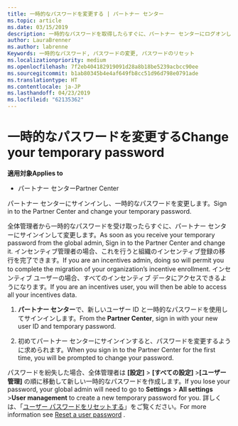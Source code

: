 ```yaml
---
title: 一時的なパスワードを変更する | パートナー センター
ms.topic: article
ms.date: 03/15/2019
description: 一時的なパスワードを取得したらすぐに、パートナー センターにログオンして変更します。
author: LauraBrenner
ms.author: labrenne
Keywords: 一時的なパスワード, パスワードの変更, パスワードのリセット
ms.localizationpriority: medium
ms.openlocfilehash: 7f2eb404182919091d28a8b18be5239acbcc90ee
ms.sourcegitcommit: b1ab80345b4e4af649fb8cc51d96d798e0791ade
ms.translationtype: HT
ms.contentlocale: ja-JP
ms.lasthandoff: 04/23/2019
ms.locfileid: "62135362"
---
```

# <a name="change-your-temporary-password"></a><span data-ttu-id="05551-104">一時的なパスワードを変更する</span><span class="sxs-lookup"><span data-stu-id="05551-104">Change your temporary password</span></span>

<span data-ttu-id="05551-105">**適用対象**</span><span class="sxs-lookup"><span data-stu-id="05551-105">**Applies to**</span></span>

-  <span data-ttu-id="05551-106">パートナー センター</span><span class="sxs-lookup"><span data-stu-id="05551-106">Partner Center</span></span>

<span data-ttu-id="05551-107">パートナー センターにサインインし、一時的なパスワードを変更します。</span><span class="sxs-lookup"><span data-stu-id="05551-107">Sign in to the Partner Center and change your temporary password.</span></span>

<span data-ttu-id="05551-108">全体管理者から一時的なパスワードを受け取ったらすぐに、パートナー センターにサインインして変更します。</span><span class="sxs-lookup"><span data-stu-id="05551-108">As soon as you receive your temporary password from the global admin, Sign in to the Partner Center and change it.</span></span> <span data-ttu-id="05551-109">インセンティブ管理者の場合、これを行うと組織のインセンティブ登録の移行を完了できます。</span><span class="sxs-lookup"><span data-stu-id="05551-109">If you are an incentives admin, doing so will permit you to complete the migration of your organization’s incentive enrollment.</span></span> <span data-ttu-id="05551-110">インセンティブ ユーザーの場合、すべてのインセンティブ データにアクセスできるようになります。</span><span class="sxs-lookup"><span data-stu-id="05551-110">If you are an incentives user, you will then be able to access all your incentives data.</span></span>

1.  <span data-ttu-id="05551-111">**パートナー センター**で、新しいユーザー ID と一時的なパスワードを使用してサインインします。</span><span class="sxs-lookup"><span data-stu-id="05551-111">From the **Partner Center**, sign in with your new user ID and temporary password.</span></span>

2.  <span data-ttu-id="05551-112">初めてパートナー センターにサインインすると、パスワードを変更するように求められます。</span><span class="sxs-lookup"><span data-stu-id="05551-112">When you sign in to the Partner Center for the first time, you will be prompted to change your password.</span></span>

<span data-ttu-id="05551-113">パスワードを紛失した場合、全体管理者は **[設定]** > **[すべての設定]** >**[ユーザー管理]** の順に移動して新しい一時的なパスワードを作成します。</span><span class="sxs-lookup"><span data-stu-id="05551-113">If you lose your password, your global admin will need to go to  **Settings** > **All settings** >**User management** to create a new temporary password for you.</span></span>
<span data-ttu-id="05551-114">詳しくは、「[ユーザー パスワードをリセットする](reset-a-user-password.md)」をご覧ください。</span><span class="sxs-lookup"><span data-stu-id="05551-114">For more information see [Reset a user password](reset-a-user-password.md) .</span></span>


 

 



